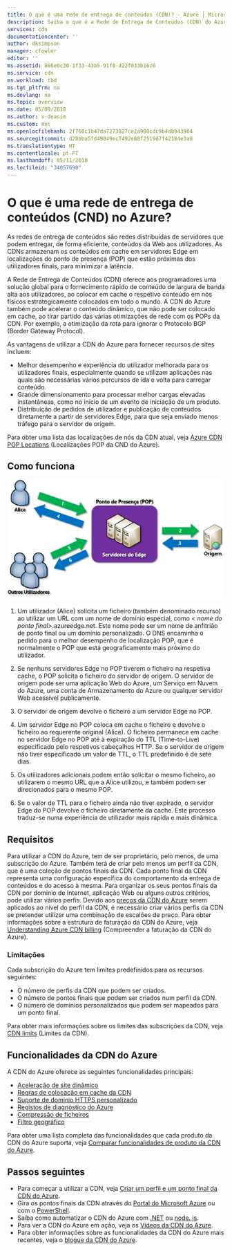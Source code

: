 ```yaml
---
title: O que é uma rede de entrega de conteúdos (CDN)? - Azure | Microsoft Docs
description: Saiba o que é a Rede de Entrega de Conteúdos (CDN) do Azure e como utilizá-la para fornecer conteúdo de largura de banda alta.
services: cdn
documentationcenter: ''
author: dksimpson
manager: cfowler
editor: ''
ms.assetid: 866e0c30-1f33-43a5-91f0-d22f033b16c6
ms.service: cdn
ms.workload: tbd
ms.tgt_pltfrm: na
ms.devlang: na
ms.topic: overview
ms.date: 05/09/2018
ms.author: v-deasim
ms.custom: mvc
ms.openlocfilehash: 2f760c1b47da7273827ce2a980cdc9b4db943904
ms.sourcegitcommit: d28bba5fd49049ec7492e88f2519d7f42184e3a8
ms.translationtype: HT
ms.contentlocale: pt-PT
ms.lasthandoff: 05/11/2018
ms.locfileid: "34057690"
---
```

# <a name="what-is-a-content-delivery-network-on-azure"></a>O que é uma rede de entrega de conteúdos (CND) no Azure?
As redes de entrega de conteúdos são redes distribuídas de servidores que podem entregar, de forma eficiente, conteúdos da Web aos utilizadores. As CDNs armazenam os conteúdos em cache em servidores Edge em localizações do ponto de presença (POP) que estão próximas dos utilizadores finais, para minimizar a latência. 

A Rede de Entrega de Conteúdos (CDN) oferece aos programadores uma solução global para o fornecimento rápido de conteúdo de largura de banda alta aos utilizadores, ao colocar em cache o respetivo conteúdo em nós físicos estrategicamente colocados em todo o mundo. A CDN do Azure também pode acelerar o conteúdo dinâmico, que não pode ser colocado em cache, ao tirar partido das várias otimizações de rede com os POPs da CDN. Por exemplo, a otimização da rota para ignorar o Protocolo BGP (Border Gateway Protocol).

As vantagens de utilizar a CDN do Azure para fornecer recursos de sites incluem:

* Melhor desempenho e experiência do utilizador melhorada para os utilizadores finais, especialmente quando se utilizam aplicações nas quais são necessárias vários percursos de ida e volta para carregar conteúdo.
* Grande dimensionamento para processar melhor cargas elevadas instantâneas, como no início de um evento de iniciação de um produto.
* Distribuição de pedidos de utilizador e publicação de conteúdos diretamente a partir de servidores Edge, para que seja enviado menos tráfego para o servidor de origem.

Para obter uma lista das localizações de nós da CDN atual, veja [Azure CDN POP Locations](cdn-pop-locations.md) (Localizações POP da CND do Azure).

## <a name="how-it-works"></a>Como funciona
![Descrição geral da CDN](./media/cdn-overview/cdn-overview.png)

1. Um utilizador (Alice) solicita um ficheiro (também denominado recurso) ao utilizar um URL com um nome de domínio especial, como _&lt; nome do ponto final&gt;_.azureedge.net. Este nome pode ser um nome de anfitrião de ponto final ou um domínio personalizado. O DNS encaminha o pedido para o melhor desempenho de localização POP, que é normalmente o POP que está geograficamente mais próximo do utilizador.
    
2. Se nenhuns servidores Edge no POP tiverem o ficheiro na respetiva cache, o POP solicita o ficheiro do servidor de origem. O servidor de origem pode ser uma aplicação Web do Azure, um Serviço em Nuvem do Azure, uma conta de Armazenamento do Azure ou qualquer servidor Web acessível publicamente.
   
3. O servidor de origem devolve o ficheiro a um servidor Edge no POP.
    
4. Um servidor Edge no POP coloca em cache o ficheiro e devolve o ficheiro ao requerente original (Alice). O ficheiro permanece em cache no servidor Edge no POP até à expiração do TTL (Time-to-Live) especificado pelo respetivos cabeçalhos HTTP. Se o servidor de origem não tiver especificado um valor de TTL, o TTL predefinido é de sete dias.
    
5. Os utilizadores adicionais podem então solicitar o mesmo ficheiro, ao utilizarem o mesmo URL que a Alice utilizou, e também podem ser direcionados para o mesmo POP.
    
6. Se o valor de TTL para o ficheiro ainda não tiver expirado, o servidor Edge do POP devolve o ficheiro diretamente da cache. Este processo traduz-se numa experiência de utilizador mais rápida e mais dinâmica.

## <a name="requirements"></a>Requisitos
Para utilizar a CDN do Azure, tem de ser proprietário, pelo menos, de uma subscrição do Azure. Também terá de criar pelo menos um perfil da CDN, que é uma coleção de pontos finais da CDN. Cada ponto final da CDN representa uma configuração específica do comportamento da entrega de conteúdos e do acesso à mesma. Para organizar os seus pontos finais da CDN por domínio de Internet, aplicação Web ou alguns outros critérios, pode utilizar vários perfis. Devido aos [preços da CDN do Azure](https://azure.microsoft.com/pricing/details/cdn/) serem aplicados ao nível do perfil da CDN, é necessário criar vários perfis da CDN se pretender utilizar uma combinação de escalões de preço. Para obter informações sobre a estrutura de faturação da CDN do Azure, veja [Understanding Azure CDN billing](cdn-billing.md) (Compreender a faturação da CDN do Azure).

### <a name="limitations"></a>Limitações
Cada subscrição do Azure tem limites predefinidos para os recursos seguintes:
 - O número de perfis da CDN que podem ser criados.
 - O número de pontos finais que podem ser criados num perfil da CDN. 
 - O número de domínios personalizados que podem ser mapeados para um ponto final.

Para obter mais informações sobre os limites das subscrições da CDN, veja [CDN limits](https://docs.microsoft.com/azure/azure-subscription-service-limits#cdn-limits) (Limites da CDN).
    
## <a name="azure-cdn-features"></a>Funcionalidades da CDN do Azure
A CDN do Azure oferece as seguintes funcionalidades principais:

- [Aceleração de site dinâmico](cdn-dynamic-site-acceleration.md)
- [Regras de colocação em cache da CDN](cdn-caching-rules.md)
- [Suporte de domínio HTTPS personalizado](cdn-custom-ssl.md)
- [Registos de diagnóstico do Azure](cdn-azure-diagnostic-logs.md)
- [Compressão de ficheiros](cdn-improve-performance.md)
- [Filtro geográfico](cdn-restrict-access-by-country.md)

Para obter uma lista completa das funcionalidades que cada produto da CDN do Azure suporta, veja [Comparar funcionalidades de produto da CDN do Azure](cdn-features.md).

## <a name="next-steps"></a>Passos seguintes
- Para começar a utilizar a CDN, veja [Criar um perfil e um ponto final da CDN do Azure](cdn-create-new-endpoint.md).
- Gira os pontos finais da CDN através do [Portal do Microsoft Azure](https://portal.azure.com) ou com o [PowerShell](cdn-manage-powershell.md).
- Saiba como automatizar o CDN do Azure com [.NET](cdn-app-dev-net.md) ou [node. js](cdn-app-dev-node.md).
- Para ver a CDN do Azure em ação, veja os [Vídeos da CDN do Azure](https://azure.microsoft.com/resources/videos/index/?services=cdn&sort=newest).
- Para obter informações sobre as funcionalidades da CDN do Azure mais recentes, veja o [blogue da CDN do Azure](https://azure.microsoft.com/blog/tag/azure-cdn/).

